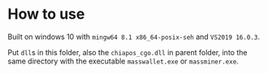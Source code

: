 # How to use
Built on windows 10 with `mingw64 8.1 x86_64-posix-seh` and `VS2019 16.0.3`.

Put `dll`s in this folder, also the `chiapos_cgo.dll` in parent folder, into the same directory with the executable `masswallet.exe` or `massminer.exe`.